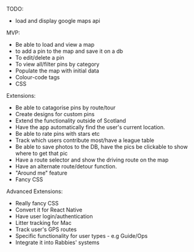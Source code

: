 
TODO:

- load and display google maps api

MVP:

- Be able to load and view a map
- to add a pin to the map and save it on a db
- To edit/delete a pin
- To view all/filter pins by category
- Populate the map with initial data
- Colour-code tags
- CSS

Extensions:

- Be able to catagorise pins by route/tour
- Create designs for custom pins
- Extend the functionality outside of Scotland
- Have the app automatically find the user's current location.
- Be able to rate pins with stars etc
- Track which users contribute most/have a league table
- Be able to save photos to the DB, have the pics be clickable to show where to get that pic
- Have a route selector and show the driving route on the map
- Have an alternate route/detour function.
- "Around me" feature
- Fancy CSS

Advanced Extensions:

- Really fancy CSS
- Convert it for React Native
- Have user login/authentication
- Litter tracking for Mac
- Track user's GPS routes
- Specific functionality for user types - e.g Guide/Ops
- Integrate it into Rabbies' systems